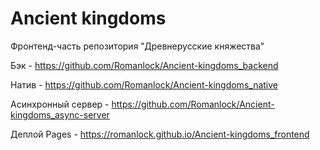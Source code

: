 
# Ancient kingdoms
Фронтенд-часть репозитория "Древнерусские княжества"

Бэк - https://github.com/Romanlock/Ancient-kingdoms_backend

Натив - https://github.com/Romanlock/Ancient-kingdoms_native

Асинхронный сервер - https://github.com/Romanlock/Ancient-kingdoms_async-server

Деплой Pages - https://romanlock.github.io/Ancient-kingdoms_frontend
